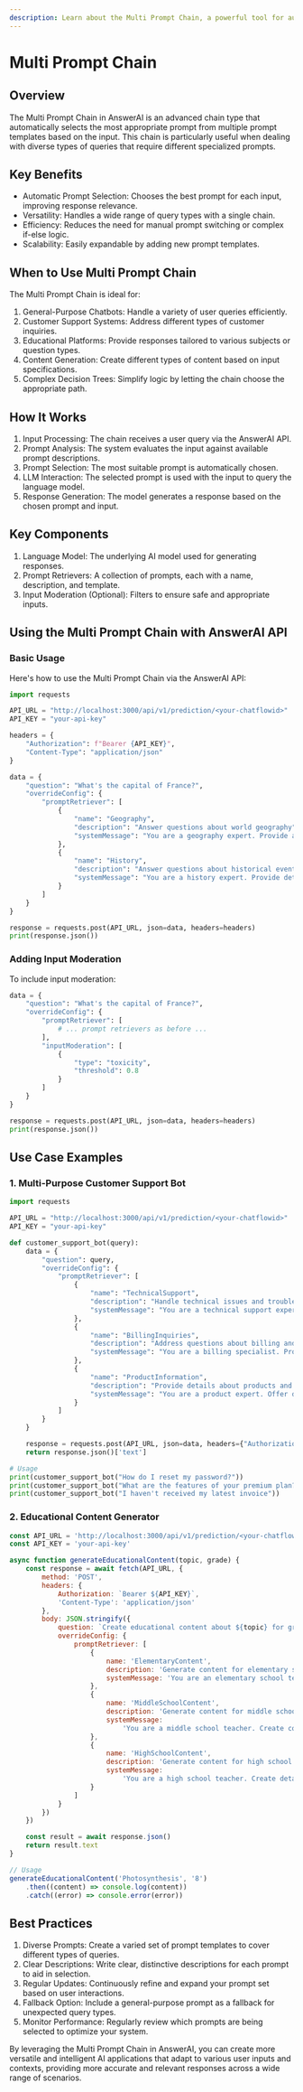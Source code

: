 ```yaml
---
description: Learn about the Multi Prompt Chain, a powerful tool for automatic prompt selection in AnswerAI
---
```


# Multi Prompt Chain

## Overview

The Multi Prompt Chain in AnswerAI is an advanced chain type that automatically selects the most appropriate prompt from multiple prompt templates based on the input. This chain is particularly useful when dealing with diverse types of queries that require different specialized prompts.

## Key Benefits

-   Automatic Prompt Selection: Chooses the best prompt for each input, improving response relevance.
-   Versatility: Handles a wide range of query types with a single chain.
-   Efficiency: Reduces the need for manual prompt switching or complex if-else logic.
-   Scalability: Easily expandable by adding new prompt templates.

## When to Use Multi Prompt Chain

The Multi Prompt Chain is ideal for:

1. General-Purpose Chatbots: Handle a variety of user queries efficiently.
2. Customer Support Systems: Address different types of customer inquiries.
3. Educational Platforms: Provide responses tailored to various subjects or question types.
4. Content Generation: Create different types of content based on input specifications.
5. Complex Decision Trees: Simplify logic by letting the chain choose the appropriate path.

## How It Works

1. Input Processing: The chain receives a user query via the AnswerAI API.
2. Prompt Analysis: The system evaluates the input against available prompt descriptions.
3. Prompt Selection: The most suitable prompt is automatically chosen.
4. LLM Interaction: The selected prompt is used with the input to query the language model.
5. Response Generation: The model generates a response based on the chosen prompt and input.

## Key Components

1. Language Model: The underlying AI model used for generating responses.
2. Prompt Retrievers: A collection of prompts, each with a name, description, and template.
3. Input Moderation (Optional): Filters to ensure safe and appropriate inputs.

## Using the Multi Prompt Chain with AnswerAI API

### Basic Usage

Here's how to use the Multi Prompt Chain via the AnswerAI API:

```python
import requests

API_URL = "http://localhost:3000/api/v1/prediction/<your-chatflowid>"
API_KEY = "your-api-key"

headers = {
    "Authorization": f"Bearer {API_KEY}",
    "Content-Type": "application/json"
}

data = {
    "question": "What's the capital of France?",
    "overrideConfig": {
        "promptRetriever": [
            {
                "name": "Geography",
                "description": "Answer questions about world geography",
                "systemMessage": "You are a geography expert. Provide accurate information about countries, cities, and landmarks."
            },
            {
                "name": "History",
                "description": "Answer questions about historical events and figures",
                "systemMessage": "You are a history expert. Provide detailed information about historical events, figures, and time periods."
            }
        ]
    }
}

response = requests.post(API_URL, json=data, headers=headers)
print(response.json())
```

### Adding Input Moderation

To include input moderation:

```python
data = {
    "question": "What's the capital of France?",
    "overrideConfig": {
        "promptRetriever": [
            # ... prompt retrievers as before ...
        ],
        "inputModeration": [
            {
                "type": "toxicity",
                "threshold": 0.8
            }
        ]
    }
}

response = requests.post(API_URL, json=data, headers=headers)
print(response.json())
```

## Use Case Examples

### 1. Multi-Purpose Customer Support Bot

```python
import requests

API_URL = "http://localhost:3000/api/v1/prediction/<your-chatflowid>"
API_KEY = "your-api-key"

def customer_support_bot(query):
    data = {
        "question": query,
        "overrideConfig": {
            "promptRetriever": [
                {
                    "name": "TechnicalSupport",
                    "description": "Handle technical issues and troubleshooting",
                    "systemMessage": "You are a technical support expert. Provide step-by-step solutions for technical problems."
                },
                {
                    "name": "BillingInquiries",
                    "description": "Address questions about billing and payments",
                    "systemMessage": "You are a billing specialist. Provide accurate information about invoices, payments, and subscription details."
                },
                {
                    "name": "ProductInformation",
                    "description": "Provide details about products and services",
                    "systemMessage": "You are a product expert. Offer detailed information about our products, their features, and use cases."
                }
            ]
        }
    }

    response = requests.post(API_URL, json=data, headers={"Authorization": f"Bearer {API_KEY}", "Content-Type": "application/json"})
    return response.json()['text']

# Usage
print(customer_support_bot("How do I reset my password?"))
print(customer_support_bot("What are the features of your premium plan?"))
print(customer_support_bot("I haven't received my latest invoice"))
```

### 2. Educational Content Generator

```javascript
const API_URL = 'http://localhost:3000/api/v1/prediction/<your-chatflowid>'
const API_KEY = 'your-api-key'

async function generateEducationalContent(topic, grade) {
    const response = await fetch(API_URL, {
        method: 'POST',
        headers: {
            Authorization: `Bearer ${API_KEY}`,
            'Content-Type': 'application/json'
        },
        body: JSON.stringify({
            question: `Create educational content about ${topic} for grade ${grade}`,
            overrideConfig: {
                promptRetriever: [
                    {
                        name: 'ElementaryContent',
                        description: 'Generate content for elementary school students',
                        systemMessage: 'You are an elementary school teacher. Create simple, engaging content suitable for young learners.'
                    },
                    {
                        name: 'MiddleSchoolContent',
                        description: 'Generate content for middle school students',
                        systemMessage:
                            'You are a middle school teacher. Create content that balances depth and accessibility for adolescent learners.'
                    },
                    {
                        name: 'HighSchoolContent',
                        description: 'Generate content for high school students',
                        systemMessage:
                            'You are a high school teacher. Create detailed, challenging content that prepares students for advanced studies.'
                    }
                ]
            }
        })
    })

    const result = await response.json()
    return result.text
}

// Usage
generateEducationalContent('Photosynthesis', '8')
    .then((content) => console.log(content))
    .catch((error) => console.error(error))
```

## Best Practices

1. Diverse Prompts: Create a varied set of prompt templates to cover different types of queries.
2. Clear Descriptions: Write clear, distinctive descriptions for each prompt to aid in selection.
3. Regular Updates: Continuously refine and expand your prompt set based on user interactions.
4. Fallback Option: Include a general-purpose prompt as a fallback for unexpected query types.
5. Monitor Performance: Regularly review which prompts are being selected to optimize your system.

By leveraging the Multi Prompt Chain in AnswerAI, you can create more versatile and intelligent AI applications that adapt to various user inputs and contexts, providing more accurate and relevant responses across a wide range of scenarios.
